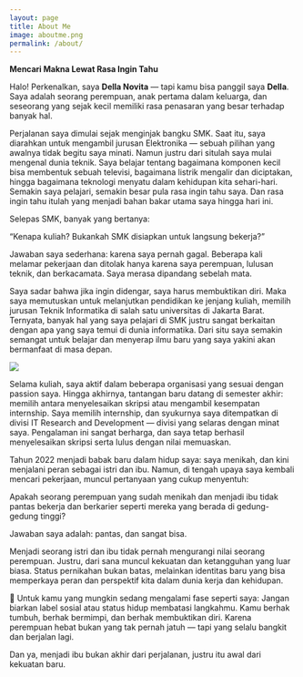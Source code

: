 ```yaml
---
layout: page
title: About Me
image: aboutme.png
permalink: /about/
---
```


**Mencari Makna Lewat Rasa Ingin Tahu**

Halo! Perkenalkan, saya **Della Novita** — tapi kamu bisa panggil saya **Della**. Saya adalah seorang perempuan, anak pertama dalam keluarga, dan seseorang yang sejak kecil memiliki rasa penasaran yang besar terhadap banyak hal.

Perjalanan saya dimulai sejak menginjak bangku SMK. Saat itu, saya diarahkan untuk mengambil jurusan Elektronika — sebuah pilihan yang awalnya tidak begitu saya minati. Namun justru dari situlah saya mulai mengenal dunia teknik. Saya belajar tentang bagaimana komponen kecil bisa membentuk sebuah televisi, bagaimana listrik mengalir dan diciptakan, hingga bagaimana teknologi menyatu dalam kehidupan kita sehari-hari. Semakin saya pelajari, semakin besar pula rasa ingin tahu saya. Dan rasa ingin tahu itulah yang menjadi bahan bakar utama saya hingga hari ini.

Selepas SMK, banyak yang bertanya:

“Kenapa kuliah? Bukankah SMK disiapkan untuk langsung bekerja?”

Jawaban saya sederhana: karena saya pernah gagal. Beberapa kali melamar pekerjaan dan ditolak hanya karena saya perempuan, lulusan teknik, dan berkacamata. Saya merasa dipandang sebelah mata.

Saya sadar bahwa jika ingin didengar, saya harus membuktikan diri. Maka saya memutuskan untuk melanjutkan pendidikan ke jenjang kuliah, memilih jurusan Teknik Informatika di salah satu universitas di Jakarta Barat. Ternyata, banyak hal yang saya pelajari di SMK justru sangat berkaitan dengan apa yang saya temui di dunia informatika. Dari situ saya semakin semangat untuk belajar dan menyerap ilmu baru yang saya yakini akan bermanfaat di masa depan.

![]({{site.baseurl}}/img/aboutme1.png)

Selama kuliah, saya aktif dalam beberapa organisasi yang sesuai dengan passion saya. Hingga akhirnya, tantangan baru datang di semester akhir: memilih antara menyelesaikan skripsi atau mengambil kesempatan internship. Saya memilih internship, dan syukurnya saya ditempatkan di divisi IT Research and Development — divisi yang selaras dengan minat saya. Pengalaman ini sangat berharga, dan saya tetap berhasil menyelesaikan skripsi serta lulus dengan nilai memuaskan.

Tahun 2022 menjadi babak baru dalam hidup saya: saya menikah, dan kini menjalani peran sebagai istri dan ibu. Namun, di tengah upaya saya kembali mencari pekerjaan, muncul pertanyaan yang cukup menyentuh:

Apakah seorang perempuan yang sudah menikah dan menjadi ibu tidak pantas bekerja dan berkarier seperti mereka yang berada di gedung-gedung tinggi?

Jawaban saya adalah: pantas, dan sangat bisa.

Menjadi seorang istri dan ibu tidak pernah mengurangi nilai seorang perempuan. Justru, dari sana muncul kekuatan dan ketangguhan yang luar biasa. Status pernikahan bukan batas, melainkan identitas baru yang bisa memperkaya peran dan perspektif kita dalam dunia kerja dan kehidupan.

🌱 Untuk kamu yang mungkin sedang mengalami fase seperti saya:
Jangan biarkan label sosial atau status hidup membatasi langkahmu.
Kamu berhak tumbuh, berhak bermimpi, dan berhak membuktikan diri.
Karena perempuan hebat bukan yang tak pernah jatuh — tapi yang selalu bangkit dan berjalan lagi.

Dan ya, menjadi ibu bukan akhir dari perjalanan, justru itu awal dari kekuatan baru.

